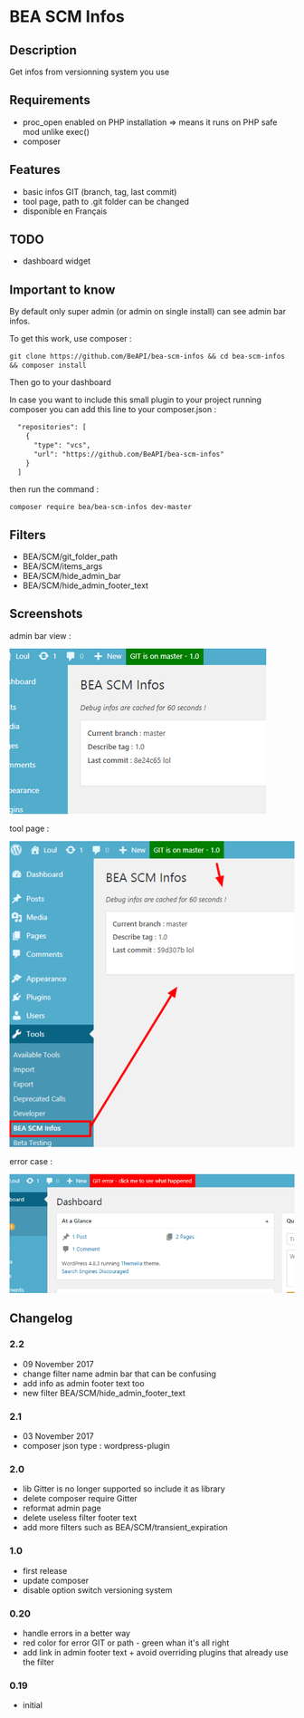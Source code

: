 # BEA SCM Infos #

## Description ##

Get infos from versionning system you use

## Requirements

* proc_open enabled on PHP installation => means it runs on PHP safe mod unlike exec()
* composer

## Features

* basic infos GIT (branch, tag, last commit)
* tool page, path to .git folder can be changed
* disponible en Français

## TODO

* dashboard widget


## Important to know ##

By default only super admin (or admin on single install) can see admin bar infos.

To get this work, use composer :

```
git clone https://github.com/BeAPI/bea-scm-infos && cd bea-scm-infos && composer install
```

Then go to your dashboard

In case you want to include this small plugin to your project running composer you can add this line to your composer.json :

```
  "repositories": [
    {
      "type": "vcs",
      "url": "https://github.com/BeAPI/bea-scm-infos"
    }
  ]
```

then run the command :

```
composer require bea/bea-scm-infos dev-master
```

## Filters

* BEA/SCM/git_folder_path
* BEA/SCM/items_args
* BEA/SCM/hide_admin_bar
* BEA/SCM/hide_admin_footer_text

## Screenshots

admin bar view :

![admin bar infos](/assets/img/screen-the-admin-bar.png?raw=true)

tool page :

![set options](/assets/img/screen-tool-page.png?raw=true)

error case :

![set options](/assets/img/screen-the-error.png?raw=true)

## Changelog ##

### 2.2
* 09 November 2017
* change filter name admin bar that can be confusing
* add info as admin footer text too
* new filter BEA/SCM/hide_admin_footer_text

### 2.1
* 03 November 2017
* composer json type : wordpress-plugin

### 2.0
* lib Gitter is no longer supported so include it as library
* delete composer require Gitter
* reformat admin page
* delete useless filter footer text
* add more filters such as BEA/SCM/transient_expiration

### 1.0
* first release
* update composer
* disable option switch versioning system

### 0.20
* handle errors in a better way
* red color for error GIT or path - green whan it's all right
* add link in admin footer text + avoid overriding plugins that already use the filter

### 0.19
* initial
